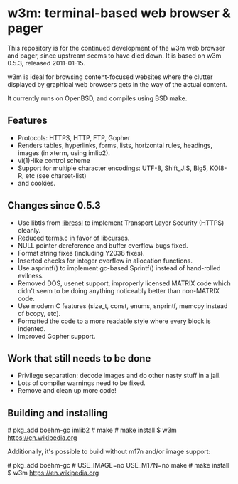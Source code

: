 w3m: terminal-based web browser & pager
=======================================

This repository is for the continued development of the w3m web
browser and pager, since upstream seems to have died down. It is
based on w3m 0.5.3, released 2011-01-15.

w3m is ideal for browsing content-focused websites where the
clutter displayed by graphical web browsers gets in the way of
the actual content.

It currently runs on OpenBSD, and compiles using BSD make.

Features
--------
* Protocols: HTTPS, HTTP, FTP, Gopher
* Renders tables, hyperlinks, forms, lists, horizontal rules,
headings, images (in xterm, using imlib2).
* vi(1)-like control scheme
* Support for multiple character encodings: UTF-8, Shift_JIS,
Big5, KOI8-R, etc (see charset-list)
* and cookies.

Changes since 0.5.3
-------------------
* Use libtls from [libressl](http://libressl.org) to implement
Transport Layer Security (HTTPS) cleanly.
* Reduced terms.c in favor of libcurses.
* NULL pointer dereference and buffer overflow bugs fixed.
* Format string fixes (including Y2038 fixes).
* Inserted checks for integer overflow in allocation functions.
* Use asprintf() to implement gc-based Sprintf() instead of
hand-rolled evilness.
* Removed DOS, usenet support, improperly licensed MATRIX code
which didn't seem to be doing anything noticeably better than
non-MATRIX code.
* Use modern C features (size_t, const, enums, snprintf, memcpy 
instead of bcopy, etc).
* Formatted the code to a more readable style where every block
is indented.
* Improved Gopher support.

Work that still needs to be done
--------------------------------
* Privilege separation: decode images and do other nasty
stuff in a jail.
* Lots of compiler warnings need to be fixed.
* Remove and clean up more code!

Building and installing
-----------------------
\# pkg_add boehm-gc imlib2
\# make
\# make install
$ w3m https://en.wikipedia.org

Additionally, it's possible to build without m17n and/or image
support:

\# pkg_add boehm-gc
\# USE_IMAGE=no USE_M17N=no make
\# make install
$ w3m https://en.wikipedia.org
